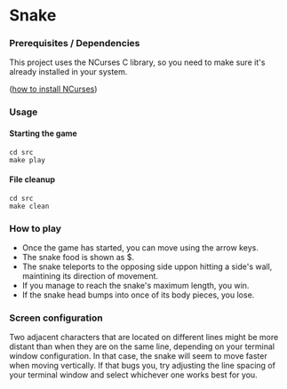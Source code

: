 # Snake

### Prerequisites / Dependencies
This project uses the NCurses C library, so you need to make sure it's already installed in your system.

([how to install NCurses](https://www.ostechnix.com/how-to-install-ncurses-library-in-linux/))

### Usage
#### Starting the game
```
cd src
make play
```
#### File cleanup
```
cd src
make clean
```

### How to play
- Once the game has started, you can move using the arrow keys.
- The snake food is shown as $.
- The snake teleports to the opposing side uppon hitting a side's wall, maintining its direction of movement.
- If you manage to reach the snake's maximum length, you win.
- If the snake head bumps into once of its body pieces, you lose.

### Screen configuration
Two adjacent characters that are located on different lines might be more distant than
when they are on the same line, depending on your terminal window configuration.
In that case, the snake will seem to move faster when moving vertically. If that bugs you, try
adjusting the line spacing of your terminal window and select whichever one works best for you.
